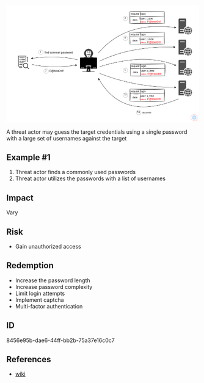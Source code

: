 <p align="center"> <img src="https://raw.githubusercontent.com/qeeqbox/password-spraying/main/password-spraying.png"></p>

A threat actor may guess the target credentials using a single password with a large set of usernames against the target

## Example #1
1. Threat actor finds a commonly used passwords
2. Threat actor utilizes the passwords with a list of usernames 

## Impact
Vary

## Risk
- Gain unauthorized access

## Redemption
- Increase the password length
- Increase password complexity
- Limit login attempts
- Implement captcha
- Multi-factor authentication

## ID
8456e95b-dae6-44ff-bb2b-75a37e16c0c7

## References
- [wiki](https://en.wikipedia.org/wiki/brute-force_attack/)
